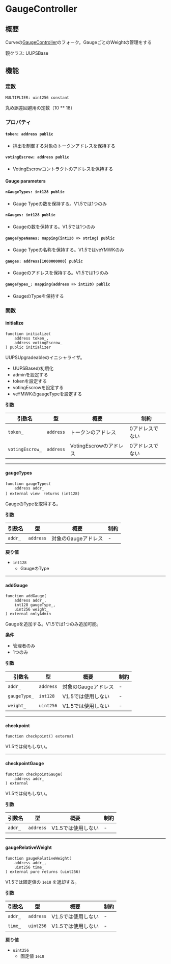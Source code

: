 # GaugeController

## 概要

Curveの[GaugeController](https://github.com/curvefi/curve-dao-contracts/blob/master/contracts/GaugeController.vy)のフォーク。GaugeごとのWeightの管理をする

親クラス: UUPSBase

## 機能

### 定数

`MULTIPLIER: uint256 constant`

丸め誤差回避用の定数（10 \*\* 18）

### プロパティ

#### `token: address public`

- 排出を制御する対象のトークンアドレスを保持する

#### `votingEscrow: address public`

- VotingEscrowコントラクトのアドレスを保持する

#### Gauge parameters

#### `nGaugeTypes: int128 public`

- Gauge Typeの数を保持する。V1.5では1つのみ

#### `nGauges: int128 public`

- Gaugeの数を保持する。V1.5では1つのみ

#### `gaugeTypeNames: mapping(int128 => string) public`

- Gauge Typeの名称を保持する。V1.5ではveYMWKのみ

#### `gauges: address[1000000000] public`

- Gaugeのアドレスを保持する。V1.5では1つのみ

#### `gaugeTypes_: mapping(address => int128) public`

- GaugeのTypeを保持する

### 関数

#### initialize

```solidity
function initialize(
    address token_,
    address votingEscrow_
) public initializer
```

UUPSUpgradeableのイニシャライザ。

- UUPSBaseの初期化
- adminを設定する
- tokenを設定する
- votingEscrowを設定する
- veYMWKのgaugeTypeを設定する

**引数**

| 引数名          | 型        | 概要                   | 制約            |
| --------------- | --------- | ---------------------- | --------------- |
| `token_`        | `address` | トークンのアドレス     | 0アドレスでない |
| `votingEscrow_` | `address` | VotingEscrowのアドレス | 0アドレスでない |

---

#### gaugeTypes

```solidity
function gaugeTypes(
    address addr_
) external view　returns (int128)
```

GaugeのTypeを取得する。

**引数**

| 引数名  | 型        | 概要                | 制約 |
| ------- | --------- | ------------------- | ---- |
| `addr_` | `address` | 対象のGaugeアドレス | -    |

**戻り値**

- `int128`
  - GaugeのType

---

#### addGauge

```solidity
function addGauge(
    address addr_,
    int128 gaugeType_,
    uint256 weight_
) external onlyAdmin
```

Gaugeを追加する。V1.5では1つのみ追加可能。

**条件**

- 管理者のみ
- 1つのみ

**引数**

| 引数名       | 型        | 概要                | 制約 |
| ------------ | --------- | ------------------- | ---- |
| `addr_`      | `address` | 対象のGaugeアドレス | -    |
| `gaugeType_` | `int128`  | V1.5では使用しない  | -    |
| `weight_`    | `uint256` | V1.5では使用しない  | -    |

---

#### checkpoint

```solidity
function checkpoint() external
```

V1.5では何もしない。

---

#### checkpointGauge

```solidity
function checkpointGauge(
    address addr_
) external
```

V1.5では何もしない。

**引数**

| 引数名  | 型        | 概要               | 制約 |
| ------- | --------- | ------------------ | ---- |
| `addr_` | `address` | V1.5では使用しない | -    |

---

#### gaugeRelativeWeight

```solidity
function gaugeRelativeWeight(
    address addr_,
    uint256 time_
) external pure returns (uint256)
```

V1.5では固定値の `1e18` を返却する。

**引数**

| 引数名  | 型        | 概要               | 制約 |
| ------- | --------- | ------------------ | ---- |
| `addr_` | `address` | V1.5では使用しない | -    |
| `time_` | `uint256` | V1.5では使用しない | -    |

**戻り値**

- `uint256`
  - 固定値 `1e18`
